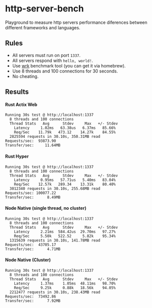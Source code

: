 # http-server-bench

Playground to measure http servers performance diferences between different frameworks and languages.

## Rules

- All servers must run on port `1337`.
- All servers respond with `hello, world!`.
- Use [wrk](https://github.com/wg/wrk) benchmark tool (you can get it via homebrew).
- Use 8 threads and 100 connections for 30 seconds.
- No cheating.

## Results

#### Rust Actix Web

```
Running 30s test @ http://localhost:1337
  8 threads and 100 connections
  Thread Stats   Avg      Stdev     Max   +/- Stdev
    Latency     1.02ms   63.38us   6.37ms   85.66%
    Req/Sec    11.79k   473.12    14.27k    84.55%
  2825594 requests in 30.10s, 350.31MB read
Requests/sec:  93873.90
Transfer/sec:     11.64MB
```

#### Rust Hyper

```
Running 30s test @ http://localhost:1337
  8 threads and 100 connections
  Thread Stats   Avg      Stdev     Max   +/- Stdev
    Latency     0.95ms   57.71us   5.40ms   83.04%
    Req/Sec    12.57k   289.34    13.31k    80.40%
  3012340 requests in 30.10s, 255.68MB read
Requests/sec: 100077.22
Transfer/sec:      8.49MB
```

#### Node Native (single thread, no cluster)

```
Running 30s test @ http://localhost:1337
  8 threads and 100 connections
  Thread Stats   Avg      Stdev     Max   +/- Stdev
    Latency     2.21ms  584.42us  29.70ms   97.27%
    Req/Sec     5.50k   522.52     5.82k    95.34%
  1315639 requests in 30.10s, 141.78MB read
Requests/sec:  43705.17
Transfer/sec:      4.71MB
```

#### Node Native (Cluster)

```
Running 30s test @ http://localhost:1337
  8 threads and 100 connections
  Thread Stats   Avg      Stdev     Max   +/- Stdev
    Latency     1.37ms    1.05ms  48.11ms   98.70%
    Req/Sec     9.25k     0.88k   18.56k    94.05%
  2212477 requests in 30.10s, 238.43MB read
Requests/sec:  73492.86
Transfer/sec:      7.92MB
```